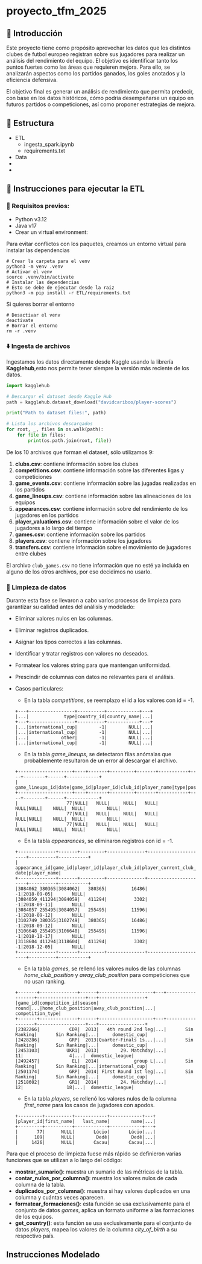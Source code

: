 # proyecto_tfm_2025

## :office: Introducción

Este proyecto tiene como propósito aprovechar los datos que los distintos clubes de futbol europeo registran sobre sus jugadores para realizar un análisis del rendimiento del equipo. El objetivo es identificar tanto los puntos fuertes como las áreas que requieren mejora. Para ello, se analizarán aspectos como los partidos ganados, los goles anotados y la eficiencia defensiva.

El objetivo final es generar un análisis de rendimiento que permita predecir, con base en los datos históricos, cómo podría desempeñarse un equipo en futuros partidos o competiciones, así como proponer estrategias de mejora.

## :open_file_folder: Estructura

- ETL
    - ingesta_spark.ipynb
    - requirements.txt
- Data
- 
- 

## :card_index: Instrucciones para ejecutar la ETL

### :rocket: Requisitos previos:

- Python v3.12
- Java v17
- Crear un virtual environment:

Para evitar conflictos con los paquetes, creamos un entorno virtual para instalar las dependencias
```
# Crear la carpeta para el venv
python3 -m venv .venv
# Activar el venv
source .venv/bin/activate
# Instalar las dependencias
# Esto se debe de ejecutar desde la raiz
python3 -m pip install -r ETL/requirements.txt
```

Si quieres borrar el entorno

```
# Desactivar el venv
deactivate
# Borrar el entorno
rm -r .venv
``` 

### :arrow_down: Ingesta de archivos

Ingestamos los datos directamente desde Kaggle usando la librería **Kagglehub**,esto nos permite tener siempre la versión más reciente de los datos.

```Python
import kagglehub

# Descargar el dataset desde Kaggle Hub
path = kagglehub.dataset_download("davidcariboo/player-scores")

print("Path to dataset files:", path)

# Lista los archivos descargados
for root, _, files in os.walk(path):
    for file in files:
        print(os.path.join(root, file))
```

De los 10 archivos que forman el dataset, sólo utilizamos 9:

1. **clubs.csv**: contiene información sobre los clubes
2. **competitions.csv**: contiene información sobre las diferentes ligas y competiciones
3. **game_events.csv**: contiene información sobre las jugadas realizadas en los partidos
4. **game_lineups.csv**: contiene información sobre las alineaciones de los equipos
5. **appearances.csv**: contiene información sobre del rendimiento de los jugadores en los partidos
6. **player_valuations.csv**: contiene información sobre el valor de los jugadores a lo largo del tiempo
7. **games.csv**: contiene información sobre los partidos
8. **players.csv**: contiene información sobre los jugadores
9. **transfers.csv**: contiene información sobre el movimiento de jugadores entre clubes

El archivo ```club_games.csv``` no tiene información que no esté ya incluida en alguno de los otros archivos, por eso decidimos no usarlo.

### :shower: Limpieza de datos

Durante esta fase se llevaron a cabo varios procesos de limpieza para garantizar su calidad antes del análisis y modelado:
- Eliminar valores nulos en las columnas.
- Eliminar registros duplicados.
- Asignar los tipos correctos a las columnas.
- Identificar y tratar registros con valores no deseados.
- Formatear los valores string para que mantengan uniformidad.
- Prescindir de columnas con datos no relevantes para el análisis.
- Casos particulares:
    - En la tabla *competitions*, se reemplazo el id a los valores con id = -1.

    ```
    +---+-----------------+----------+------------+---+
    |...|             type|country_id|country_name|...|
    +---+-----------------+----------+------------+---+
    |...|international_cup|        -1|        NULL|...|
    |...|international_cup|        -1|        NULL|...|
    |...|            other|        -1|        NULL|...|
    |...|international_cup|        -1|        NULL|...|
    ```

    - En la tabla *game_lineups*, se detectaron filas anómalas que probablemente resultaron de un error al descargar el archivo.

    ```
    +--------------------+----+-------+---------+-------+-----------+----+--------+------+------------+
    |     game_lineups_id|date|game_id|player_id|club_id|player_name|type|position|number|team_captain|
    +--------------------+----+-------+---------+-------+-----------+----+--------+------+------------+
    |                  77|NULL|   NULL|     NULL|   NULL|       NULL|NULL|    NULL|  NULL|        NULL|
    |                  77|NULL|   NULL|     NULL|   NULL|       NULL|NULL|    NULL|  NULL|        NULL|
    |                  77|NULL|   NULL|     NULL|   NULL|       NULL|NULL|    NULL|  NULL|        NULL|
    ```

    - En la tabla *appearances*, se eliminaron registros con id = -1.

    ```
    +--------------+-------+---------+--------------+----------------------+----------+-----------+
    | appearance_id|game_id|player_id|player_club_id|player_current_club_id|      date|player_name|
    +--------------+-------+---------+--------------+----------------------+----------+-----------+
    |3084062_380365|3084062|   380365|         16486|                    -1|2018-09-05|       NULL|
    |3084059_411294|3084059|   411294|          3302|                    -1|2018-09-11|       NULL|
    |3084057_255495|3084057|   255495|         11596|                    -1|2018-09-12|       NULL|
    |3102749_380365|3102749|   380365|         16486|                    -1|2018-09-12|       NULL|
    |3106648_255495|3106648|   255495|         11596|                    -1|2018-10-17|       NULL|
    |3118604_411294|3118604|   411294|          3302|                    -1|2018-12-05|       NULL|
    +--------------+-------+---------+--------------+----------------------+----------+-----------+
    ```

    - En la tabla *games*, se rellenó los valores nulos de las columnas *home_club_position* y *away_club_position* para competiciones que no usan ranking.

    ```
    +-------+--------------+------+--------------------+---+------------------+------------------+---+-----------------+
    |game_id|competition_id|season|               round|...|home_club_position|away_club_position|...| competition_type|
    +-------+--------------+------+--------------------+---+------------------+------------------+---+-----------------+
    |2382266|           CDR|  2013|   4th round 2nd leg|...|       Sin Ranking|       Sin Ranking|...|     domestic_cup|
    |2428286|           GRP|  2013|Quarter-Finals 1s...|...|       Sin Ranking|       Sin Ranking|...|     domestic_cup|
    |2453103|          UKR1|  2013|        29. Matchday|...|                11|                 4|...|  domestic_league|
    |2492457|            EL|  2014|             group L|...|       Sin Ranking|       Sin Ranking|...|international_cup|
    |2501174|           GRP|  2014| First Round 1st leg|...|       Sin Ranking|       Sin Ranking|...|     domestic_cup|
    |2518602|           GR1|  2014|        24. Matchday|...|                12|                18|...|  domestic_league|
    ```

    - En la tabla *players*, se rellenó los valores nulos de la columna *first_name* para los casos de jugadores con apodos.
    
    ```
    +---------+----------+------------+------------+---+
    |player_id|first_name|   last_name|        name|...|
    +---------+----------+------------+------------+---+
    |       77|      NULL|       Lúcio|       Lúcio|...|
    |      109|      NULL|        Dedê|        Dedê|...|
    |     1426|      NULL|       Cacau|       Cacau|...|
    ```

Para que el proceso de limpieza fuese más rápido se definieron varias funciones que se utilizan a lo largo del código:
- **mostrar_sumario()**: muestra un sumario de las métricas de la tabla.
- **contar_nulos_por_columna()**: muestra los valores nulos de cada columna de la tabla.
- **duplicados_por_columna()**: muestra si hay valores duplicados en una columna y cuántas veces aparecen.
- **formatear_formaciones()**: esta función se usa exclusivamente para el conjunto de datos *games*, aplica un formato uniforme a las formaciones de los equipos.
- **get_country()**: esta función se usa exclusivamente para el conjunto de datos *players*, mapea los valores de la columna *city_of_birth* a su respectivo país.

## Instrucciones Modelado


